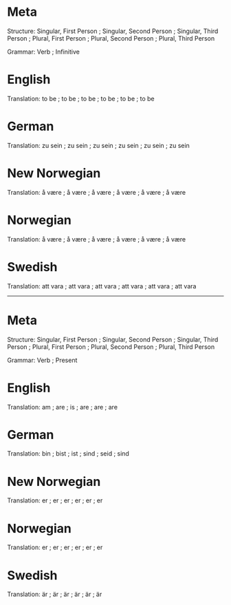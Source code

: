 Meta
====

Structure: Singular, First Person ; Singular, Second Person ; Singular, Third Person ;
           Plural, First Person   ; Plural, Second Person   ; Plural, Third Person

Grammar:   Verb ; Infinitive



English
=======

Translation: to be ; to be ; to be ;
             to be ; to be ; to be



German
======

Translation: zu sein ; zu sein ; zu sein ;
             zu sein ; zu sein ; zu sein



New Norwegian
=============

Translation: å være ; å være ; å være ;
             å være ; å være ; å være



Norwegian
=========

Translation: å være ; å være ; å være ;
             å være ; å være ; å være



Swedish
=======

Translation: att vara ; att vara ; att vara ;
             att vara ; att vara ; att vara



--------------------------------------------------------------------------------

Meta
====

Structure: Singular, First Person ; Singular, Second Person ; Singular, Third Person ;
           Plural, First Person   ; Plural, Second Person   ; Plural, Third Person

Grammar:   Verb ; Present



English
=======

Translation: am  ; are ; is  ;
             are ; are ; are



German
======

Translation: bin  ; bist ; ist  ;
             sind ; seid ; sind



New Norwegian
=============

Translation: er ; er ; er ;
             er ; er ; er



Norwegian
=========

Translation: er ; er ; er ;
             er ; er ; er



Swedish
=======

Translation: är ; är ; är ;
             är ; är ; är
